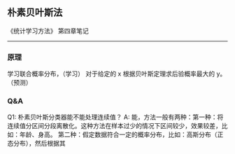 ## 朴素贝叶斯法
《统计学习方法》 第四章笔记
- - - - -
### 原理
学习联合概率分布，（学习）
对于给定的 x 根据贝叶斯定理求后验概率最大的 y。（预测）
### Q&A
Q1: 朴素贝叶斯分类器能不能处理连续值？
A: 能，方法一般有两种：第一种：将连续值分区间分段离散化。这种方法在样本过少的情况下区间较少，效果较差，比如：年龄、身高。 第二种：假定数据符合一定的概率分布，比如：高斯分布（正态分布），然后根据其